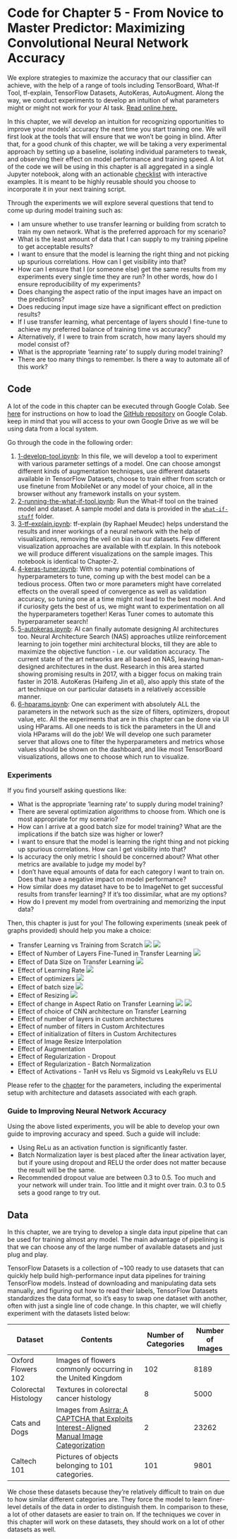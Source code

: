# Code for Chapter 5 - From Novice to Master Predictor: Maximizing Convolutional Neural Network Accuracy

We explore strategies to maximize the accuracy that our classifier can achieve, with the help of a range of tools including TensorBoard, What-If Tool, tf-explain, TensorFlow Datasets, AutoKeras, AutoAugment. Along the way, we conduct experiments to develop an intuition of what parameters might or might not work for your AI task. [Read online here.](https://learning.oreilly.com/library/view/practical-deep-learning/9781492034858/ch05.html)

In this chapter, we will develop an intuition for recognizing opportunities to improve your models’ accuracy the next time you start training one. We will first look at the tools that will ensure that we won’t be going in blind. After that, for a good chunk of this chapter, we will be taking a very experimental approach by setting up a baseline, isolating individual parameters to tweak, and observing their effect on model performance and training speed. A lot of the code we will be using in this chapter is all aggregated in a single Jupyter notebook, along with an actionable [checklist](https://github.com/PracticalDL/Practical-Deep-Learning-Book/blob/master/code/chapter-5/Checklist.md) with interactive examples. It is meant to be highly reusable should you choose to incorporate it in your next training script.

Through the experiments we will explore several questions that tend to come up during model training such as:
- I am unsure whether to use transfer learning or building from scratch to train my own network. What is the preferred approach for my scenario? 
- What is the least amount of data that I can supply to my training pipeline to get acceptable results?
- I want to ensure that the model is learning the right thing and not picking up spurious correlations. How can I get visibility into that?
- How can I ensure that I (or someone else) get the same results from my experiments every single time they are run? In other words, how do I ensure reproducibility of my experiments?
- Does changing the aspect ratio of the input images have an impact on the predictions?
- Does reducing input image size have a significant effect on prediction results?
- If I use transfer learning, what percentage of layers should I fine-tune to achieve my preferred balance of training time vs accuracy?
- Alternatively, if I were to train from scratch, how many layers should my model consist of?
- What is the appropriate ‘learning rate’ to supply during model training?
- There are too many things to remember. Is there a way to automate all of this work?

## Code

A lot of the code in this chapter can be executed through Google Colab. See [here](https://colab.research.google.com/github/googlecolab/colabtools/blob/master/notebooks/colab-github-demo.ipynb#scrollTo=WzIRIt9d2huC) for instructions on how to load the [GitHub repository](https://github.com/PracticalDL/Practical-Deep-Learning-Book/blob/master/code/chapter-5/) on Google Colab. keep in mind that you will access to your own Google Drive as we will be using data from a local system.

Go through the code in the following order:

1. [1-develop-tool.ipynb](https://github.com/PracticalDL/Practical-Deep-Learning-Book/blob/master/code/chapter-5/1-develop-tool.ipynb): In this file, we will develop a tool to experiment with various parameter settings of a model. One can choose amongst different kinds of augmentation techniques, use different datasets available in TensorFlow Datasets, choose to train either from scratch or use finetune from MobileNet or any model of your choice, all in the browser without any framework installs on your system.
1. [2-running-the-what-if-tool.ipynb](https://github.com/PracticalDL/Practical-Deep-Learning-Book/blob/master/code/chapter-5/2-running-the-what-if-tool.ipynb): Run the What-If tool on the trained model and dataset. A sample model and data is provided in the [`what-if-stuff`](https://github.com/PracticalDL/Practical-Deep-Learning-Book/tree/master/code/chapter-5/what-if-stuff) folder.
1. [3-tf-explain.ipynb](https://github.com/PracticalDL/Practical-Deep-Learning-Book/blob/master/code/chapter-5/3-colab-what-does-my-neural-network-think.ipynb): tf-explain (by Raphael Meudec) helps understand the results and inner workings of a neural network with the help of visualizations, removing the veil on bias in our datasets. Few different visualization approaches are available with tf.explain. In this notebook we will produce different visualizations on the sample images. This notebook is identical to Chapter-2. 
1. [4-keras-tuner.ipynb](https://github.com/PracticalDL/Practical-Deep-Learning-Book/blob/master/code/chapter-5/4-keras-tuner.ipynb): With so many potential combinations of hyperparameters to tune, coming up with the best model can be a tedious process. Often two or more parameters might have correlated effects on the overall speed of convergence as well as validation accuracy, so tuning one at a time might not lead to the best model. And if curiosity gets the best of us, we might want to experimentation on all the hyperparameters together! Keras Tuner comes to automate this hyperparameter search!
1. [5-autokeras.ipynb](https://github.com/PracticalDL/Practical-Deep-Learning-Book/blob/master/code/chapter-5/5-autokeras.ipynb): AI can finally automate designing AI architectures too. Neural Architecture Search (NAS) approaches utilize reinforcement learning to join together mini architectural blocks, till they are able to maximize the objective function - i.e. our validation accuracy. The current state of the art networks are all based on NAS, leaving human-designed architectures in the dust. Research in this area started showing promising results in 2017, with a bigger focus on making train faster in 2018. AutoKeras (Haifeng Jin et al), also apply this state of the art technique on our particular datasets in a relatively accessible manner.
1. [6-hparams.ipynb](https://github.com/PracticalDL/Practical-Deep-Learning-Book/blob/master/code/chapter-5/6-hparams.ipynb): One can experiment with absolutely ALL the parameters in the network such as the size of filters, optimizers, dropout value, etc. All the experiments that are in this chapter can be done via UI using HParams. All one needs to is tick the parameters in the UI and viola HParams will do the job! We will develop one such parameter server that allows one to filter the hyperparameters and metrics whose values should be shown on the dashboard, and like most TensorBoard visualizations, allows one to choose which run to visualize.

### Experiments

If you find yourself asking questions like:

- What is the appropriate ‘learning rate’ to supply during model training?
- There are several optimization algorithms to choose from. Which one is most appropriate for my scenario?
- How can I arrive at a good batch size for model training? What are the implications if the batch size was higher or lower?
- I want to ensure that the model is learning the right thing and not picking up spurious correlations. How can I get visibility into that?
- Is accuracy the only metric I should be concerned about? What other metrics are available to judge my model by?
- I don’t have equal amounts of data for each category I want to train on. Does that have a negative impact on model performance?
- How similar does my dataset have to be to ImageNet to get successful results from transfer learning? If it’s too dissimilar, what are my options?
- How do I prevent my model from overtraining and memorizing the input data?

Then, this chapter is just for you! The following experiments (sneak peek of graphs provided) should help you make a choice:

- Transfer Learning vs Training from Scratch
![](./experiments/transfer-learning-vs-training-from-scratch.png)
![](./experiments/transfer-learning-vs-training-from-scratch-colorectal.png)
- Effect of Number of Layers Fine-Tuned in Transfer Learning
![](./experiments/effect-of-number-of-layers-fine-tuned.png)
- Effect of Data Size on Transfer Learning
![](./experiments/effect-of-number-of-images-on-transfer-learning.png)
- Effect of Learning Rate
![](./experiments/effect-of-learning-rate.png)
- Effect of optimizers
![](./experiments/effect-of-optimizers.png)
- Effect of batch size
![](./experiments/effect-of-batch-size.png)
- Effect of Resizing
![](./experiments/effect-of-image-size.png)
- Effect of change in Aspect Ratio on Transfer Learning
![](./experiments/aspect-ratio-number-of-images.png)
![](./experiments/aspect-ratio-vs-accuracy.png)
- Effect of choice of CNN architecture on Transfer Learning
- Effect of number of layers in custom architectures
- Effect of number of filters in Custom Architectures
- Effect of initialization of filters in Custom Architectures
- Effect of Image Resize Interpolation
- Effect of Augmentation
- Effect of Regularization - Dropout
- Effect of Regularization - Batch Normalization
- Effect of Activations - TanH vs Relu vs Sigmoid vs LeakyRelu vs ELU

Please refer to the [chapter](https://learning.oreilly.com/library/view/practical-deep-learning/9781492034858/ch05.html) for the parameters, including the experimental setup with architecture and datasets associated with each graph.

### Guide to Improving Neural Network Accuracy

Using the above listed experiments, you will be able to develop your own guide to improving accuracy and speed. Such a guide will include:

- Using ReLu as an activation function is significantly faster.
- Batch Normalization layer is best placed after the linear activation layer, but if youre using dropout and RELU the order does not matter because the result will be the same.
- Recommended dropout value are between 0.3 to 0.5. Too much and your network will under train. Too little and it might over train. 0.3 to 0.5 sets a good range to try out.

## Data

In this chapter, we are trying to develop a single data input pipeline that can be used for training almost any model. The main advantage of pipelining is that we can choose any of the large number of available datasets and just plug and play.

TensorFlow Datasets is a collection of ~100 ready to use datasets that can quickly help build high-performance input data pipelines for training TensorFlow models. Instead of downloading and manipulating data sets manually, and figuring out how to read their labels, TensorFlow Datasets standardizes the data format, so it’s easy to swap one dataset with another, often with just a single line of code change. In this chapter, we will chiefly experiment with the datasets listed below:

| Dataset | Contents | Number of Categories  | Number of Images |
|---|---| -----| -----|
| Oxford Flowers 102 | Images of flowers commonly occurring in the United Kingdom | 102 | 8189 |
| Colorectal Histology | Textures in colorectal cancer histology | 8 | 5000 |
|Cats and Dogs| Images from [Asirra: A CAPTCHA that Exploits Interest-Aligned Manual Image Categorization](https://www.microsoft.com/en-us/research/publication/asirra-a-captcha-that-exploits-interest-aligned-manual-image-categorization/)  | 2 | 23262|
| Caltech 101 | Pictures of objects belonging to 101 categories.  | 101 | 9801 |

We chose these datasets because they’re relatively difficult to train on due to how similar different categories are. They force the model to learn finer-level details of the data in order to distinguish them. In comparison to these, a lot of other datasets are easier to train on. If the techniques we cover in this chapter will work on these datasets, they should work on a lot of other datasets as well.
